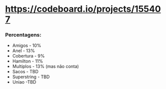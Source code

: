 # https://codeboard.io/projects/155407

### Percentagens:
- Amigos - 10%
- Anel - 13%
- Cobertura - 9%
- Hamilton - 11%
- Multiplos - 13% (mas não conta)
- Sacos - TBD
- Superstring - TBD
- Uniao -TBD
